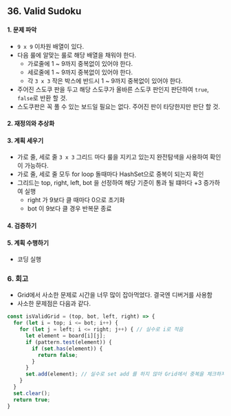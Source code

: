 ## 36. Valid Sudoku
#### 1. 문제 파악
- `9 x 9` 이차원 배열이 있다.
- 다음 룰에 알맞는 룰로 해당 배열을 채워야 한다.
  - 가로줄에 1 ~ 9까지 중복없이 있어야 한다.
  - 세로줄에 1 ~ 9까지 중복없이 있어야 한다.
  - 각 `3 x 3` 작은 박스에 반드시 1 ~ 9까지 중복없이 있어야 한다.
- 주어진 스도쿠 판을 두고 해당 스도쿠가 올바른 스도쿠 판인지 판단하여 `true`, `false`로 반환 할 것.
- 스도쿠판은 꼭 풀 수 있는 보드일 필요는 없다. 주어진 판이 타당한지만 판단 할 것.
#### 2. 재정의와 추상화
#### 3. 계획 세우기
- 가로 줄, 세로 줄 `3 x 3` 그리드 마다 룰을 지키고 있는지 완전탐색을 사용하여 확인이 가능하다.
- 가로 줄, 세로 줄 모두 for loop 돌때마다 HashSet으로 중복이 되는지 확인
- 그리드는 top, right, left, bot 을 선정하여 해당 기준이 통과 될 떄마다 +3 증가하여 실행
  - right 가 9보다 클 때마다 0으로 초기화
  - bot 이 9보다 클 경우 반복문 종료 
#### 4. 검증하기
#### 5. 계획 수행하기
- 코딩 실행

### 6. 회고
- Grid에서 사소한 문제로 시간을 너무 많이 잡아먹었다. 결국엔 디버거를 사용함
- 사소한 문제점은 다음과 같다.
```javascript
const isValidGrid = (top, bot, left, right) => {
  for (let i = top; i <= bot; i++) {
    for (let j = left; i <= right; j++) { // 실수로 i로 적음
      let element = board[i][j];
      if (pattern.test(element)) {
        if (set.has(element)) {
          return false;
        }
      }
      set.add(element); // 실수로 set add 를 하지 않아 Grid에서 중복을 체크하지 못함
    }
  }
  set.clear();
  return true;
}
```
